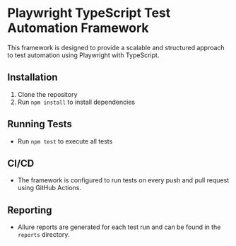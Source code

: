 # Playwright TypeScript Test Automation Framework

This framework is designed to provide a scalable and structured approach to test automation using Playwright with TypeScript.

## Installation

1. Clone the repository
2. Run `npm install` to install dependencies

## Running Tests

- Run `npm test` to execute all tests

## CI/CD

- The framework is configured to run tests on every push and pull request using GitHub Actions.

## Reporting

- Allure reports are generated for each test run and can be found in the `reports` directory.